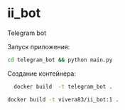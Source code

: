 # ii_bot

Telegram bot

Запуск приложения:

```bash
cd telegram_bot && python main.py
```

Создание контейнера:

```bash
  docker build  -t telegram_bot .
```
```bash
docker build -t vivera83/ii_bot:1 .
```  
